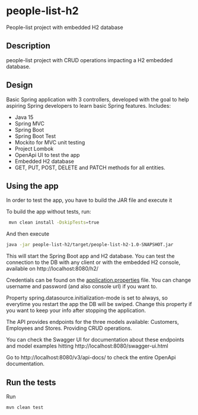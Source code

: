 # people-list-h2
People-list project with embedded H2 database

## Description
people-list project with CRUD operations impacting a H2 embedded database.

## Design
Basic Spring application with 3 controllers, developed with the goal to help aspiring Spring developers to learn basic Spring features.
Includes:
- Java 15
- Spring MVC
- Spring Boot
- Spring Boot Test
- Mockito for MVC unit testing
- Project Lombok
- OpenApi UI to test the app
- Embedded H2 database
- GET, PUT, POST, DELETE and PATCH methods for all entities.

## Using the app
In order to test the app, you have to build the JAR file and execute it

To build the app without tests, run:

```bash
 mvn clean install -DskipTests=true
```

And then execute
```bash
java -jar people-list-h2/target/people-list-h2-1.0-SNAPSHOT.jar
```

This will start the Spring Boot app and H2 database. You can test the connection to the DB with any client or with the embedded H2 console, available on http://localhost:8080/h2/

Credentials can be found on the [application.properties](https://github.com/mauroalfaro/people-list-h2/blob/main/src/main/resources/application.properties)  file. You can change username and password (and also console url) if you want to.

Property spring.datasource.initialization-mode is set to always, so everytime you restart the app the DB will be swiped. Change this property if you want to keep your info after stopping the application.

The API provides endpoints for the three models available: Customers, Employees and Stores. Providing CRUD operations. 

You can check the Swagger UI for documentation about these endpoints and model examples hitting http://localhost:8080/swagger-ui.html

Go to http://localhost:8080/v3/api-docs/ to check the entire OpenApi documentation.


## Run the tests
Run
```bash
mvn clean test
```
